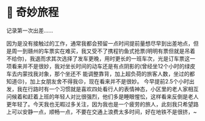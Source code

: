 # 🚄 奇妙旅程

记录第一次出差......

因为是没有接触过的工作，通常我都会预留一点时间提前量想尽早到出差地点，但是周一到赣州的车票实在难买，我又受不了携程钓鱼式抢票(明明有票但就是吊着不给你)，我退而求其次选择了发车更晚，用时更长的一班车次，光是订车票这一项看来并不是很妙，我对坐长时间的动车还是有点阴影的(曾经坐12个小时的绿皮车去内蒙找我对象，那个坐还不
能调整靠背，加上超负荷的旅客人数，坐过的都知道😣)，加上女朋友舍不得我😣，现在看来并不是很妙。
今早提前2.5个小时出发，我在行路时有一个习惯就是喜欢四处看行人的表情神态，小区里的老人家相互问候着和赶着上班的年轻人对比很强烈，他们多是睡眼惺忪，这样看来反倒是老人更年轻了。今天我也无暇过多关注，因为我也是一个疲劳的旅人，此刻我只希望路上可以安静一点，顺畅一点，不要在交通上浪费太多时间，好在地铁不是很挤，~